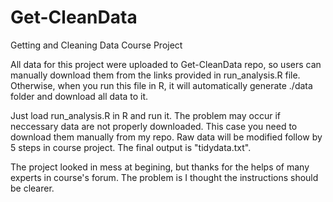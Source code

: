 Get-CleanData
=============

Getting and Cleaning Data Course Project

All data for this project were uploaded to Get-CleanData repo, so users can manually download them from the links provided in run_analysis.R file. Otherwise, when you run this file in R, it will automatically generate ./data folder and download all data to it.

Just load run_analysis.R in R and run it. The problem may occur if neccessary data are not properly downloaded. This case you need to download them manually from my repo. Raw data will be modified follow by 5 steps in course project. The final output is "tidydata.txt". 

The project looked in mess at begining, but thanks for the helps of many experts in course's forum. The problem is I thought the instructions should be clearer.
